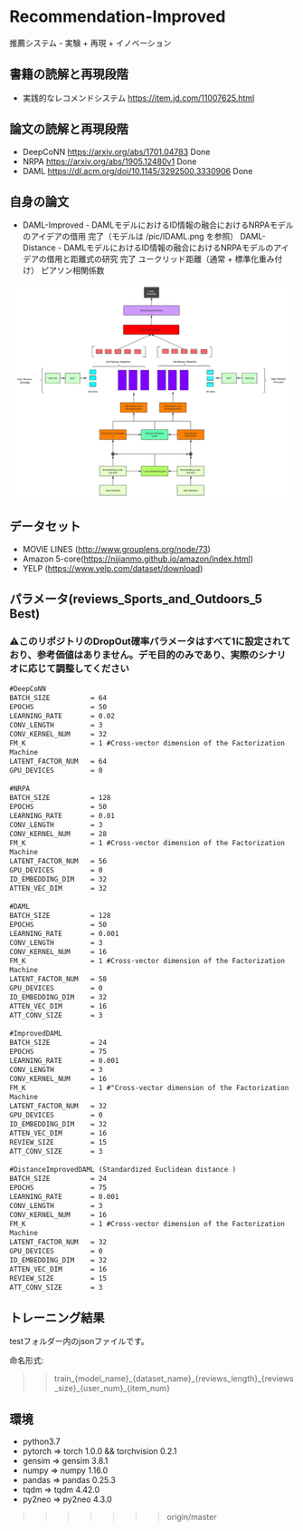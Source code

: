 
# Recommendation-Improved
推薦システム - 実験 + 再現 + イノベーション
## 書籍の読解と再現段階
+ 実践的なレコメンドシステム https://item.jd.com/11007625.html

## 論文の読解と再現段階
+ DeepCoNN https://arxiv.org/abs/1701.04783 Done
+ NRPA https://arxiv.org/abs/1905.12480v1 Done
+ DAML https://dl.acm.org/doi/10.1145/3292500.3330906 Done

## 自身の論文
+ DAML-Improved - DAMLモデルにおけるID情報の融合におけるNRPAモデルのアイデアの借用 完了（モデルは /pic/IDAML.png を参照）
DAML-Distance - DAMLモデルにおけるID情報の融合におけるNRPAモデルのアイデアの借用と距離式の研究 完了
  ユークリッド距離（通常 + 標準化重み付け）
  ピアソン相関係数

![image](/pic/IDAML.png)

## データセット
+ MOVIE LINES (http://www.grouplens.org/node/73)
+ Amazon 5-core(https://nijianmo.github.io/amazon/index.html)
+ YELP (https://www.yelp.com/dataset/download)

## パラメータ(reviews_Sports_and_Outdoors_5 Best)

### ⚠️このリポジトリのDropOut確率パラメータはすべて1に設定されており、参考価値はありません。デモ目的のみであり、実際のシナリオに応じて調整してください

```python3
#DeepCoNN
BATCH_SIZE          = 64
EPOCHS              = 50
LEARNING_RATE       = 0.02
CONV_LENGTH         = 3
CONV_KERNEL_NUM     = 32
FM_K                = 1 #Cross-vector dimension of the Factorization Machine
LATENT_FACTOR_NUM   = 64
GPU_DEVICES         = 0

#NRPA
BATCH_SIZE          = 128
EPOCHS              = 50
LEARNING_RATE       = 0.01
CONV_LENGTH         = 3
CONV_KERNEL_NUM     = 28
FM_K                = 1 #Cross-vector dimension of the Factorization Machine
LATENT_FACTOR_NUM   = 56
GPU_DEVICES         = 0
ID_EMBEDDING_DIM    = 32
ATTEN_VEC_DIM       = 32

#DAML
BATCH_SIZE          = 128
EPOCHS              = 50
LEARNING_RATE       = 0.001
CONV_LENGTH         = 3
CONV_KERNEL_NUM     = 16
FM_K                = 1 #Cross-vector dimension of the Factorization Machine
LATENT_FACTOR_NUM   = 58
GPU_DEVICES         = 0
ID_EMBEDDING_DIM    = 32
ATTEN_VEC_DIM       = 16
ATT_CONV_SIZE       = 3

#ImprovedDAML
BATCH_SIZE          = 24
EPOCHS              = 75
LEARNING_RATE       = 0.001
CONV_LENGTH         = 3
CONV_KERNEL_NUM     = 16
FM_K                = 1 #"Cross-vector dimension of the Factorization Machine
LATENT_FACTOR_NUM   = 32
GPU_DEVICES         = 0
ID_EMBEDDING_DIM    = 32
ATTEN_VEC_DIM       = 16
REVIEW_SIZE         = 15
ATT_CONV_SIZE       = 3

#DistanceImprovedDAML (Standardized Euclidean distance )
BATCH_SIZE          = 24
EPOCHS              = 75
LEARNING_RATE       = 0.001
CONV_LENGTH         = 3
CONV_KERNEL_NUM     = 16
FM_K                = 1 #Cross-vector dimension of the Factorization Machine
LATENT_FACTOR_NUM   = 32
GPU_DEVICES         = 0
ID_EMBEDDING_DIM    = 32
ATTEN_VEC_DIM       = 16
REVIEW_SIZE         = 15
ATT_CONV_SIZE       = 3
```
  
## トレーニング結果
testフォルダー内のjsonファイルです。

命名形式:
>> train\_{model_name}\_{dataset_name}\_{reviews_length}\_{reviews_size}\_{user_num}\_{item_num}

## 環境
+ python3.7
+ pytorch => torch             1.0.0 && torchvision       0.2.1   
+ gensim => gensim            3.8.1   
+ numpy => numpy             1.16.0 
+ pandas => pandas            0.25.3  
+ tqdm => tqdm              4.42.0
+ py2neo => py2neo            4.3.0 
>>>>>>> origin/master
